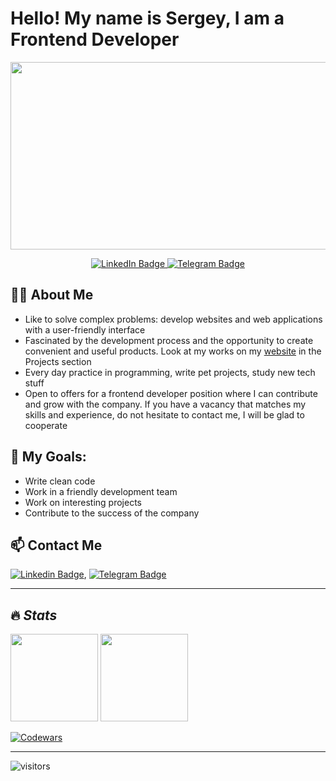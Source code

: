 # Hello! My name is Sergey, I am a Frontend Developer

<p align="center">
  <img src="https://media.giphy.com/media/dWesBcTLavkZuG35MI/giphy.gif" width="600" height="300"/>
</p>

<p align="center">
  <a href="https://www.linkedin.com/in/sergeyladorski">
    <img src="https://img.shields.io/badge/LinkedIn-blue?style=for-the-badge&logo=linkedin&logoColor=white" alt="LinkedIn Badge">
  </a>
  <a href="https://t.me/sergeyladorski">
    <img src="https://img.shields.io/badge/Telegram-blue?style=for-the-badge&logo=telegram&logoColor=white" alt="Telegram Badge">
  </a>
</p>

## 👩‍💻 **About Me**

* Like to solve complex problems: develop websites and web applications with a user-friendly interface
* Fascinated by the development process and the opportunity to create convenient and useful products. Look at my works on my [website](https://sergey-ladorski.netlify.app) in the Projects section
* Every day practice in programming, write pet projects, study new tech stuff
* Open to offers for a frontend developer position where I can contribute and grow with the company. If you have a vacancy that matches my skills and experience, do not hesitate to contact me, I will be glad to cooperate

## 🎯 **My Goals**:
* Write clean code
* Work in a friendly development team
* Work on interesting projects
* Contribute to the success of the company
  
## 📫 **Contact Me**

[![Linkedin Badge](https://img.shields.io/badge/-LinkedIn-blue?style=flat&logo=Linkedin&logoColor=white)](https://www.linkedin.com/in/sergeyladorski),
[![Telegram Badge](https://img.shields.io/badge/-Telegram-blue?style=flat&logo=Telegram&logoColor=white)](https://t.me/akalitus)
  
---

<!--
Add Skill Icons
🛠 **Skills**
Git, HTML5, CSS3, Sass, JavaScript, Typescript, React JS, Node JS, npm, Webpack, Postman, Mongo DB, Express JS, Figma

---
-->

## 🔥 *Stats*  

<img src="https://github-readme-stats-sigma-five.vercel.app/api?username=akalitus&show_icons=true" height="140px"/> <img src="https://github-readme-stats-sigma-five.vercel.app/api/top-langs/?username=akalitus&layout=compact" height="140px"/>

[![Codewars](https://www.codewars.com/users/akalitus/badges/large)](https://www.codewars.com/users/akalitus/badges/large)

---

![visitors](https://komarev.com/ghpvc/?username=akalitus&label=visitors&color=blue)
